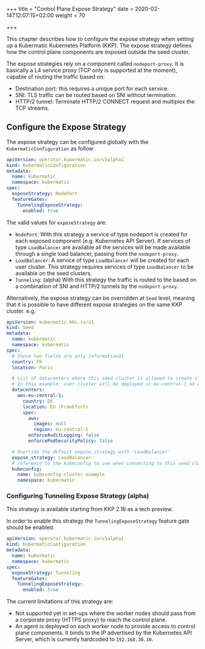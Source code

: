+++
title = "Control Plane Expose Strategy"
date = 2020-02-14T12:07:15+02:00
weight = 70

+++

This chapter describes how to configure the expose strategy when setting up a Kubermatic Kubernetes Platform (KKP).
The expose strategy defines how the control plane components are exposed
outside the seed cluster.

The expose strategies rely on a component called `nodeport-proxy`. It is
basically a L4 service proxy (TCP only is supported at the moment), capable of
routing the traffic based on:

* Destination port: this requires a unique port for each service.
* SNI: TLS traffic can be routed based on SNI without termination.
* HTTP/2 tunnel: Terminate HTTP/2 CONNECT request and multiplex the TCP
  streams.
  

## Configure the Expose Strategy

The expose strategy can be configured globally with the `KubermaticConfiguration` as follow:

```yaml
apiVersion: operator.kubermatic.io/v1alpha1
kind: KubermaticConfiguration
metadata:
  name: kubermatic
  namespace: kubermatic
spec:
  exposeStrategy: NodePort
  featureGates:
    TunnelingExposeStrategy:
      enabled: true
``` 

The valid values for `exposeStrategy` are:

* `NodePort`: With this strategy a service of type nodeport is created for each
  exposed component (e.g. Kubernetes API Server). If services of type
  `LoadBalancer` are available all the services will be made available through
  a single load balancer, passing from the `nodeport-proxy`. 
* `LoadBalancer`: A service of type `LoadBalancer` will be created for each user cluster.
  This strategy requires services of type `LoadBalancer` to be available on the seed
  clusters.
* `Tunneling`: (alpha) With this strategy the traffic is routed to the based on
  a combination of SNI and HTTP/2 tunnels by the `nodeport-proxy`.

Alternatively, the expose strategy can be overridden at `Seed` level, meaning
that it is possible to have different expose strategies on the same KKP
cluster. e.g.

```yaml
apiVersion: kubermatic.k8s.io/v1
kind: Seed
metadata:
  name: kubermatic
  namespace: kubermatic
spec:
  # these two fields are only informational
  country: FR
  location: Paris

  # List of datacenters where this seed cluster is allowed to create clusters in
  # In this example, user cluster will be deployed in eu-central-1 on AWS.
  datacenters:
    aws-eu-central-1:
      country: DE
      location: EU (Frankfurt)
      spec:
        aws:
          images: null
          region: eu-central-1
        enforceAuditLogging: false
        enforcePodSecurityPolicy: false

  # Override the default expose strategy with 'LoadBalancer'
  expose_strategy: LoadBalancer
  # reference to the kubeconfig to use when connecting to this seed cluster
  kubeconfig:
    name: kubeconfig-cluster-example
    namespace: kubermatic
```

### Configuring Tunneling Expose Strategy (alpha)

This strategy is available starting from KKP 2.16 as a tech preview.

In order to enable this strategy the `TunnelingExposeStrategy` feature gate
should be enabled.

```yaml
apiVersion: operator.kubermatic.io/v1alpha1
kind: KubermaticConfiguration
metadata:
  name: kubermatic
  namespace: kubermatic
spec:
  exposeStrategy: Tunneling
  featureGates:
    TunnelingExposeStrategy:
      enabled: true
```

The current limitations of this strategy are:

* Not supported yet in set-ups where the worker nodes should pass from a
  corporate proxy (HTTPS proxy) to reach the control plane.
* An agent is deployed on each worker node to provide access to control plane
  components. It binds to the IP advertised by the Kubernetes API Server, which
  is currently hardcoded to `192.168.30.10`.
